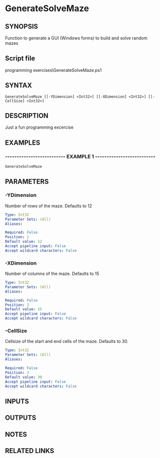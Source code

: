 # GenerateSolveMaze

## SYNOPSIS
Function to generate a GUI (Windows forms) to build and solve random mazes

## Script file
programming exercises\GenerateSolveMaze.ps1

## SYNTAX

```
GenerateSolveMaze [[-YDimension] <Int32>] [[-XDimension] <Int32>] [[-CellSize] <Int32>]
```

## DESCRIPTION
Just a fun programming excercise

## EXAMPLES

### -------------------------- EXAMPLE 1 --------------------------
```
GenerateSolveMaze
```
## PARAMETERS

### -YDimension
Number of rows of the maze.
Defaults to 12

```yaml
Type: Int32
Parameter Sets: (All)
Aliases: 

Required: False
Position: 1
Default value: 12
Accept pipeline input: False
Accept wildcard characters: False
```

### -XDimension
Number of columns of the maze.
Defaults to 15

```yaml
Type: Int32
Parameter Sets: (All)
Aliases: 

Required: False
Position: 2
Default value: 15
Accept pipeline input: False
Accept wildcard characters: False
```

### -CellSize
Cellsize of the start and end cells of the maze.
Defaults to 30.

```yaml
Type: Int32
Parameter Sets: (All)
Aliases: 

Required: False
Position: 3
Default value: 30
Accept pipeline input: False
Accept wildcard characters: False
```

## INPUTS

## OUTPUTS

## NOTES

## RELATED LINKS




